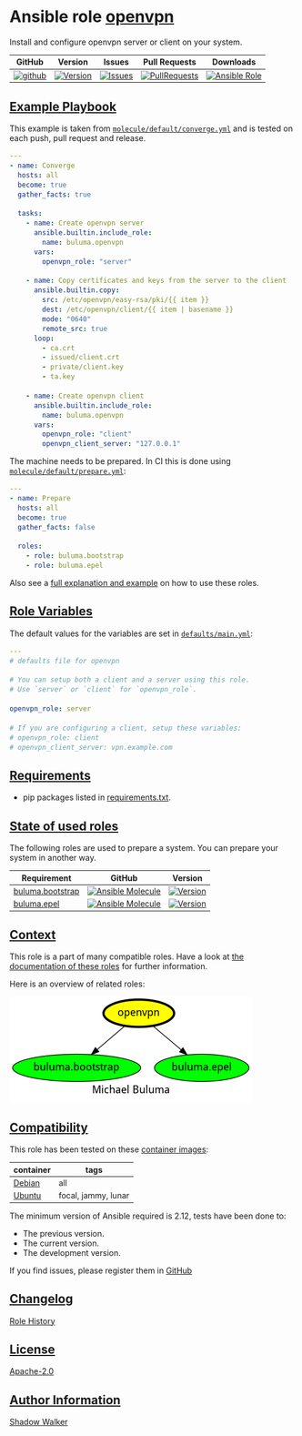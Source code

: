 # Ansible role [openvpn](https://galaxy.ansible.com/ui/standalone/roles/buluma/openvpn/documentation)

Install and configure openvpn server or client on your system.

|GitHub|Version|Issues|Pull Requests|Downloads|
|------|-------|------|-------------|---------|
|[![github](https://github.com/buluma/ansible-role-openvpn/actions/workflows/molecule.yml/badge.svg)](https://github.com/buluma/ansible-role-openvpn/actions/workflows/molecule.yml)|[![Version](https://img.shields.io/github/release/buluma/ansible-role-openvpn.svg)](https://github.com/buluma/ansible-role-openvpn/releases/)|[![Issues](https://img.shields.io/github/issues/buluma/ansible-role-openvpn.svg)](https://github.com/buluma/ansible-role-openvpn/issues/)|[![PullRequests](https://img.shields.io/github/issues-pr-closed-raw/buluma/ansible-role-openvpn.svg)](https://github.com/buluma/ansible-role-openvpn/pulls/)|[![Ansible Role](https://img.shields.io/ansible/role/d/buluma/openvpn)](https://galaxy.ansible.com/ui/standalone/roles/buluma/openvpn/documentation)|

## [Example Playbook](#example-playbook)

This example is taken from [`molecule/default/converge.yml`](https://github.com/buluma/ansible-role-openvpn/blob/master/molecule/default/converge.yml) and is tested on each push, pull request and release.

```yaml
---
- name: Converge
  hosts: all
  become: true
  gather_facts: true

  tasks:
    - name: Create openvpn server
      ansible.builtin.include_role:
        name: buluma.openvpn
      vars:
        openvpn_role: "server"

    - name: Copy certificates and keys from the server to the client
      ansible.builtin.copy:
        src: /etc/openvpn/easy-rsa/pki/{{ item }}
        dest: /etc/openvpn/client/{{ item | basename }}
        mode: "0640"
        remote_src: true
      loop:
        - ca.crt
        - issued/client.crt
        - private/client.key
        - ta.key

    - name: Create openvpn client
      ansible.builtin.include_role:
        name: buluma.openvpn
      vars:
        openvpn_role: "client"
        openvpn_client_server: "127.0.0.1"
```

The machine needs to be prepared. In CI this is done using [`molecule/default/prepare.yml`](https://github.com/buluma/ansible-role-openvpn/blob/master/molecule/default/prepare.yml):

```yaml
---
- name: Prepare
  hosts: all
  become: true
  gather_facts: false

  roles:
    - role: buluma.bootstrap
    - role: buluma.epel
```

Also see a [full explanation and example](https://buluma.github.io/how-to-use-these-roles.html) on how to use these roles.

## [Role Variables](#role-variables)

The default values for the variables are set in [`defaults/main.yml`](https://github.com/buluma/ansible-role-openvpn/blob/master/defaults/main.yml):

```yaml
---
# defaults file for openvpn

# You can setup both a client and a server using this role.
# Use `server` or `client` for `openvpn_role`.

openvpn_role: server

# If you are configuring a client, setup these variables:
# openvpn_role: client
# openvpn_client_server: vpn.example.com
```

## [Requirements](#requirements)

- pip packages listed in [requirements.txt](https://github.com/buluma/ansible-role-openvpn/blob/master/requirements.txt).

## [State of used roles](#state-of-used-roles)

The following roles are used to prepare a system. You can prepare your system in another way.

| Requirement | GitHub | Version |
|-------------|--------|--------|
|[buluma.bootstrap](https://galaxy.ansible.com/buluma/bootstrap)|[![Ansible Molecule](https://github.com/buluma/ansible-role-bootstrap/actions/workflows/molecule.yml/badge.svg)](https://github.com/buluma/ansible-role-bootstrap/actions/workflows/molecule.yml)|[![Version](https://img.shields.io/github/release/buluma/ansible-role-bootstrap.svg)](https://github.com/shadowwalker/ansible-role-bootstrap)|
|[buluma.epel](https://galaxy.ansible.com/buluma/epel)|[![Ansible Molecule](https://github.com/buluma/ansible-role-epel/actions/workflows/molecule.yml/badge.svg)](https://github.com/buluma/ansible-role-epel/actions/workflows/molecule.yml)|[![Version](https://img.shields.io/github/release/buluma/ansible-role-epel.svg)](https://github.com/shadowwalker/ansible-role-epel)|

## [Context](#context)

This role is a part of many compatible roles. Have a look at [the documentation of these roles](https://buluma.github.io/) for further information.

Here is an overview of related roles:

![dependencies](https://raw.githubusercontent.com/buluma/ansible-role-openvpn/png/requirements.png "Dependencies")

## [Compatibility](#compatibility)

This role has been tested on these [container images](https://hub.docker.com/u/buluma):

|container|tags|
|---------|----|
|[Debian](https://hub.docker.com/r/buluma/debian)|all|
|[Ubuntu](https://hub.docker.com/r/buluma/ubuntu)|focal, jammy, lunar|

The minimum version of Ansible required is 2.12, tests have been done to:

- The previous version.
- The current version.
- The development version.

If you find issues, please register them in [GitHub](https://github.com/buluma/ansible-role-openvpn/issues)

## [Changelog](#changelog)

[Role History](https://github.com/buluma/ansible-role-openvpn/blob/master/CHANGELOG.md)

## [License](#license)

[Apache-2.0](https://github.com/buluma/ansible-role-openvpn/blob/master/LICENSE)

## [Author Information](#author-information)

[Shadow Walker](https://buluma.github.io/)
